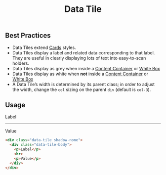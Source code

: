 ﻿---
title: Data Tile
summary: Data Tiles group related information about a category. 
tags: data tile, group, information
layout: guide
eleventyNavigation:
  key: Data Tile
  parent: Components
  order: 155
  excerpt: Data Tiles group related information about a category.
  img: /img/illustrations/illus-data-tiles.svg
---
 
## Best Practices

- Data Tiles extend [Cards](/components/card) styles.
- Data Tiles display a label and related data corresponding to that label. They are useful in clearly displaying lots of text into easy-to-scan holders.
- Data Tiles display as grey when inside a [Content Container](/components/boxes/#content-container) or [White Box](/components/boxes/#white-box)
- Data Tiles display as white when **not** inside a [Content Container](/components/boxes/#content-container) or [White Box](/components/boxes/#white-box)
- A Data Tile’s width is determined by its parent class; in order to adjust the width, change the `col` sizing on the parent `div` (default is `col-3`).

## Usage

<div class="data-tile shadow-none">	
  <div class="data-tile-body">
    <p>Label</p>
    <hr>
    <p>Value</p>
  </div>
</div>

```html
<div class="data-tile shadow-none">	
  <div class="data-tile-body">
    <p>Label</p>
    <hr>
    <p>Value</p>
  </div>
</div>
```
